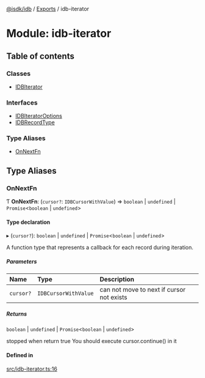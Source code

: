 [@isdk/idb](../README.md) / [Exports](../modules.md) / idb-iterator

# Module: idb-iterator

## Table of contents

### Classes

- [IDBIterator](../classes/idb_iterator.IDBIterator.md)

### Interfaces

- [IDBIteratorOptions](../interfaces/idb_iterator.IDBIteratorOptions.md)
- [IDBRecordType](../interfaces/idb_iterator.IDBRecordType.md)

### Type Aliases

- [OnNextFn](idb_iterator.md#onnextfn)

## Type Aliases

### OnNextFn

Ƭ **OnNextFn**: (`cursor?`: `IDBCursorWithValue`) => `boolean` \| `undefined` \| `Promise`<`boolean` \| `undefined`\>

#### Type declaration

▸ (`cursor?`): `boolean` \| `undefined` \| `Promise`<`boolean` \| `undefined`\>

A function type that represents a callback for each record during iteration.

##### Parameters

| Name | Type | Description |
| :------ | :------ | :------ |
| `cursor?` | `IDBCursorWithValue` | can not move to next if cursor not exists |

##### Returns

`boolean` \| `undefined` \| `Promise`<`boolean` \| `undefined`\>

stopped when return true
You should execute cursor.continue() in it

#### Defined in

[src/idb-iterator.ts:16](https://github.com/isdk/idb.js/blob/41b9e65/src/idb-iterator.ts#L16)
